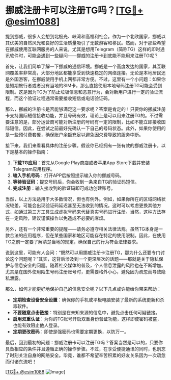 # 挪威注册卡可以注册TG吗？[[TG💪+ @esim1088](https://t.me/s/esim1088)]

提到挪威，很多人会想到北极光、峡湾和高福利社会。作为一个北欧国家，挪威以其优美的自然风光和良好的生活质量吸引了无数游客和移民。然而，对于那些希望在挪威使用互联网服务的人来说，尤其是想用Telegram（简称TG）这样的即时通讯软件时，可能会遇到一些疑问——挪威的注册卡到底能不能用来注册TG呢？

首先，让我们简单了解一下挪威的通信环境。挪威是一个高度发达的国家，其互联网覆盖率非常高，大部分地区都能享受到快速稳定的网络连接。无论是本地居民还是外国游客，在挪威使用手机上网都非常方便。不过，这里有一个小问题：如果你是短期旅行者或者没有当地的SIM卡，那么直接使用本地号码注册TG可能会受到限制。这是因为TG为了防止垃圾信息和恶意行为，会对新用户进行一定的验证流程，而这个验证过程通常需要接收短信或电话验证码。

那么，挪威的注册卡是否能够满足这一要求呢？答案是肯定的！只要你的挪威注册卡支持国际短信接收功能，并且号码有效，理论上是可以用来注册TG的。不过需要注意的是，部分运营商可能对新注册的号码有一定的限制，比如不能立即接收国际短信。因此，在尝试之前最好先确认一下自己的号码状态。此外，如果你使用的是一些预付费套餐，确保账户余额充足以避免因欠费导致的服务中断。

接下来，我们来看看具体的注册步骤。假设你已经拥有一张有效的挪威注册卡，以下是基本的操作指南：

1. **下载TG应用**：首先从Google Play商店或者苹果App Store下载并安装Telegram应用程序。
2. **输入手机号码**：打开APP后按照提示输入你的挪威号码。
3. **等待验证码**：提交号码后，你会收到一条来自TG的验证码短信。
4. **完成注册**：输入接收到的验证码即可成功创建账号。

当然，以上方法适用于大多数情况，但也有例外。例如，如果你所在的区域网络状况较差，可能会出现验证码延迟甚至无法收到的情况。这时可以考虑更换其他方式，如通过第三方工具生成虚拟号码来代替真实号码进行注册。当然，这种方法存在一定风险，建议谨慎操作以免造成不必要的麻烦。

另外，还有一个非常重要的提醒——请务必遵守相关法律法规。虽然TG本身是一款合法的应用程序，但在某些国家和地区可能存在特定的使用限制。因此，在使用TG之前一定要了解清楚当地的规定，确保自己的行为符合法律要求。

说到这里，可能有人会问：“既然可以用挪威注册卡注册TG，那为什么还要专门讨论这个问题呢？”其实，这背后涉及到一个更深层次的话题——那就是关于隐私保护与信息安全的问题。随着社交媒体的普及，个人信息泄露的风险也在不断增加。尤其是在国外使用陌生号码注册账号时，更需要格外小心，避免因为疏忽而导致隐私泄露。

那么，如何才能更好地保护自己的信息安全呢？以下几点或许能给你带来帮助：

- **定期检查设备安全设置**：确保你的手机或平板电脑安装了最新的系统更新和杀毒软件。
- **不要随意点击链接**：特别是在未知来源的信息中，避免点击任何可疑链接。
- **启用双重认证**：为你的TG账号开启双重身份验证功能，这样即使密码被盗，也能有效阻止他人登录。
- **定期更改密码**：即使是强密码也需要定期更换，以防万一。

最后，回到最初的问题：挪威注册卡可以注册TG吗？答案当然是可以的，只要你具备相应的条件并且遵循正确的操作步骤。不过，在享受便捷通讯的同时，也别忘了时刻关注自身的网络安全。毕竟，谁都不希望辛苦积累的好友关系因为一次疏忽而付诸东流吧！

[[TG💪+ @esim1088](https://t.me/s/esim1088) ![Image](https://i.postimg.cc/4NQfJmqS/Snipaste-2025-05-13-00-14-12.png)]